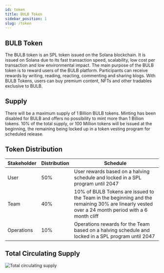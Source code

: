 ```yaml
---
id: token
title: BULB Token
sidebar_position: 1
slug: /token
---
```


## BULB Token

The BULB token is an SPL token issued on the Solana blockchain. It is issued on Solana due to its fast transaction speed, scalability, low cost per transaction and low environmental impact. The main purpose of the BULB token is to reward users of the BULB platform. Participants can receive rewards by writing, reading, reacting, commenting and sharing blogs. With BULB Tokens, users can buy premium content, NFTs and other tradables exclusive to BULB.

## Supply

There will be a maximum supply of 1 Billion BULB tokens. Minting has been disabled for BULB and offers no possibility to mint more than 1 Billion tokens. 10% of the total supply, or 100 Million tokens will be issued at the beginning, the remaining being locked up in a token vesting program for scheduled release.

## Token Distribution

| Stakeholder | Distribution | Schedule  |
| - | - | - |
| User | 50% | User rewards based on a halving schedule and locked in a SPL program until 2047 |
| Team | 40% | 10% of BULB Tokens are issued to the Team in the beginning and the remaining 30% are linearly vested over a 24 month period with a 6 month cliff |
| Operations | 10% | Operations rewards for the Team based on a halving schedule and locked in a SPL program until 2047 |

## Total Circulating Supply
![Total circulating supply](/img/Total_Circulating_Supply.png)